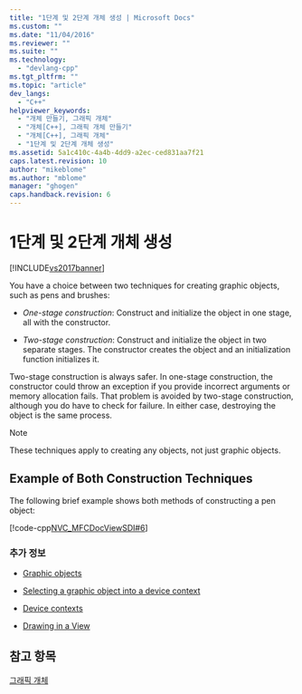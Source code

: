 ```yaml
---
title: "1단계 및 2단계 개체 생성 | Microsoft Docs"
ms.custom: ""
ms.date: "11/04/2016"
ms.reviewer: ""
ms.suite: ""
ms.technology: 
  - "devlang-cpp"
ms.tgt_pltfrm: ""
ms.topic: "article"
dev_langs: 
  - "C++"
helpviewer_keywords: 
  - "개체 만들기, 그래픽 개체"
  - "개체[C++], 그래픽 개체 만들기"
  - "개체[C++], 그래픽 개체"
  - "1단계 및 2단계 개체 생성"
ms.assetid: 5a1c410c-4a4b-4dd9-a2ec-ced831aa7f21
caps.latest.revision: 10
author: "mikeblome"
ms.author: "mblome"
manager: "ghogen"
caps.handback.revision: 6
---
```

# 1단계 및 2단계 개체 생성
[!INCLUDE[vs2017banner](../assembler/inline/includes/vs2017banner.md)]

You have a choice between two techniques for creating graphic objects, such as pens and brushes:  
  
-   *One\-stage construction*: Construct and initialize the object in one stage, all with the constructor.  
  
-   *Two\-stage construction*: Construct and initialize the object in two separate stages.  The constructor creates the object and an initialization function initializes it.  
  
 Two\-stage construction is always safer.  In one\-stage construction, the constructor could throw an exception if you provide incorrect arguments or memory allocation fails.  That problem is avoided by two\-stage construction, although you do have to check for failure.  In either case, destroying the object is the same process.  
  
> [!NOTE]
>  These techniques apply to creating any objects, not just graphic objects.  
  
## Example of Both Construction Techniques  
 The following brief example shows both methods of constructing a pen object:  
  
 [!code-cpp[NVC_MFCDocViewSDI#6](../mfc/codesnippet/CPP/one-stage-and-two-stage-construction-of-objects_1.cpp)]  
  
### 추가 정보  
  
-   [Graphic objects](../mfc/graphic-objects.md)  
  
-   [Selecting a graphic object into a device context](../mfc/selecting-a-graphic-object-into-a-device-context.md)  
  
-   [Device contexts](../mfc/device-contexts.md)  
  
-   [Drawing in a View](../mfc/drawing-in-a-view.md)  
  
## 참고 항목  
 [그래픽 개체](../mfc/graphic-objects.md)